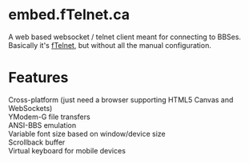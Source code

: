 embed.fTelnet.ca
=============

A web based websocket / telnet client meant for connecting to BBSes.  Basically it's <a href="https://github.com/rickparrish/fTelnet">fTelnet</a>, but without all the manual configuration.<br />

Features
========

Cross-platform (just need a browser supporting HTML5 Canvas and WebSockets)<br />
YModem-G file transfers<br />
ANSI-BBS emulation<br />
Variable font size based on window/device size<br />
Scrollback buffer<br />
Virtual keyboard for mobile devices<br />